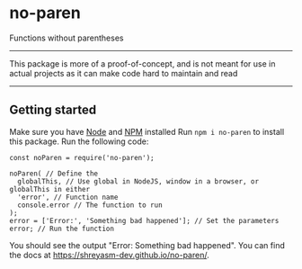 # no-paren
Functions without parentheses
<hr>
This package is more of a proof-of-concept, and is not meant for use in actual projects as it can make code hard to maintain and read
<hr>

## Getting started

Make sure you have [Node][1] and [NPM][2] installed
Run `npm i no-paren` to install this package. Run the following code:

```
const noParen = require('no-paren');

noParen( // Define the
  globalThis, // Use global in NodeJS, window in a browser, or globalThis in either
  'error', // Function name
  console.error // The function to run
);
error = ['Error:', 'Something bad happened']; // Set the parameters
error; // Run the function
```

You should see the output "Error: Something bad happened".
You can find the docs at https://shreyasm-dev.github.io/no-paren/.


[1]: https://nodejs.org/
[2]: https://www.npmjs.com/
